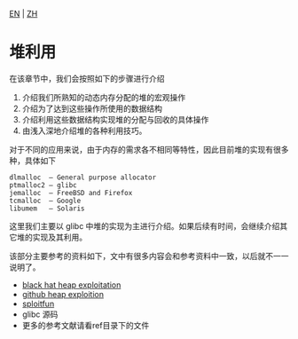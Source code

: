 [EN](./introduction.md) | [ZH](./introduction-zh.md)
# 堆利用

在该章节中，我们会按照如下的步骤进行介绍

1. 介绍我们所熟知的动态内存分配的堆的宏观操作
2. 介绍为了达到这些操作所使用的数据结构
3. 介绍利用这些数据结构实现堆的分配与回收的具体操作
4. 由浅入深地介绍堆的各种利用技巧。

对于不同的应用来说，由于内存的需求各不相同等特性，因此目前堆的实现有很多种，具体如下

```text
dlmalloc  – General purpose allocator
ptmalloc2 – glibc
jemalloc  – FreeBSD and Firefox
tcmalloc  – Google
libumem   – Solaris
```

这里我们主要以 glibc 中堆的实现为主进行介绍。如果后续有时间，会继续介绍其它堆的实现及其利用。

该部分主要参考的资料如下，文中有很多内容会和参考资料中一致，以后就不一一说明了。

- [black hat heap exploitation](https://www.blackhat.com/presentations/bh-usa-07/Ferguson/Whitepaper/bh-usa-07-ferguson-WP.pdf)
- [github heap exploition](https://heap-exploitation.dhavalkapil.com/)
- [sploitfun](https://sploitfun.wordpress.com/archives/)
- glibc 源码
- 更多的参考文献请看ref目录下的文件

